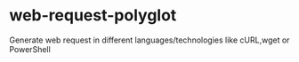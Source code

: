 # web-request-polyglot
Generate web request in different languages/technologies like cURL,wget or PowerShell
